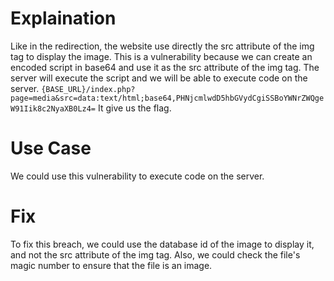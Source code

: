 # Explaination

Like in the redirection, the website use directly the src attribute of the img tag to display the image. This is a vulnerability because we can create an encoded script in base64 and use it as the src attribute of the img tag. The server will execute the script and we will be able to execute code on the server.
`{BASE_URL}/index.php?page=media&src=data:text/html;base64,PHNjcmlwdD5hbGVydCgiSSBoYWNrZWQgeW91Iik8c2NyaXB0Lz4=`
It give us the flag.

# Use Case

We could use this vulnerability to execute code on the server.

# Fix

To fix this breach, we could use the database id of the image to display it, and not the src attribute of the img tag. Also, we could check the file's magic number to ensure that the file is an image.
